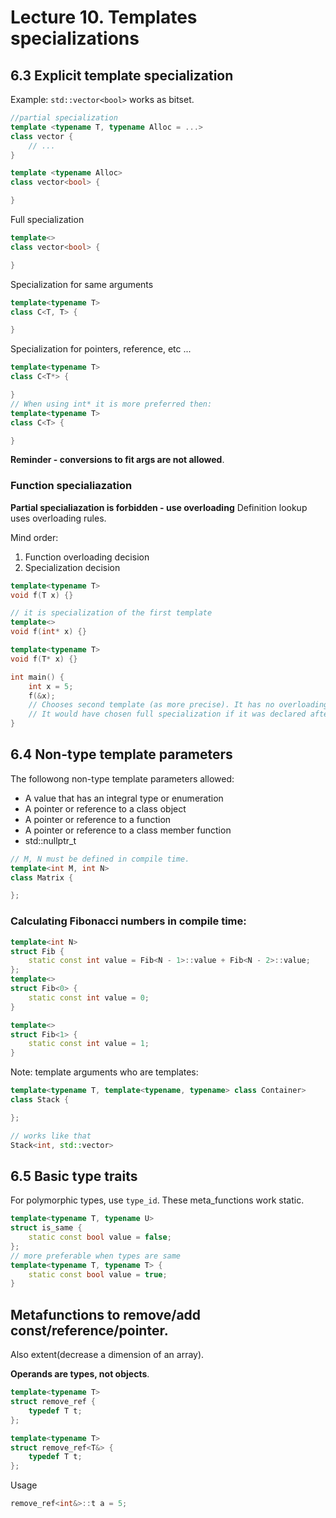 # Lecture 10. Templates specializations

## 6.3 Explicit template specialization

Example: `std::vector<bool>` works as bitset.

```cpp
//partial specialization
template <typename T, typename Alloc = ...>
class vector {
	// ...
}

template <typename Alloc>
class vector<bool> {

}
```
Full specialization
```cpp
template<>
class vector<bool> {

}
```
Specialization for same arguments
```cpp
template<typename T>
class C<T, T> {

}
```
Specialization for pointers, reference, etc ...
```cpp
template<typename T>
class C<T*> {

}
// When using int* it is more preferred then:
template<typename T>
class C<T> {

}

```
**Reminder - conversions to fit args are not allowed**.

### Function specialiazation

**Partial specialiazation is forbidden - use overloading**
Definition lookup uses overloading rules.

Mind order:
1) Function overloading decision
2) Specialization decision

```cpp
template<typename T>
void f(T x) {}

// it is specialization of the first template
template<>
void f(int* x) {}

template<typename T>
void f(T* x) {}

int main() {
	int x = 5;
	f(&x);
	// Chooses second template (as more precise). It has no overloadings.
	// It would have chosen full specialization if it was declared after second template.
}
```

## 6.4 Non-type template parameters

The followong non-type template parameters allowed:

- A value that has an integral type or enumeration
- A pointer or reference to a class object
- A pointer or reference to a function
- A pointer or reference to a class member function
- std::nullptr_t

```cpp
// M, N must be defined in compile time.
template<int M, int N>
class Matrix {

};
```


### Calculating Fibonacci numbers in compile time:
```cpp
template<int N>
struct Fib {
	static const int value = Fib<N - 1>::value + Fib<N - 2>::value;
};
template<>
struct Fib<0> {
	static const int value = 0;
}

template<>
struct Fib<1> {
	static const int value = 1;
}

```

Note: template arguments who are templates:

```cpp
template<typename T, template<typename, typename> class Container>
class Stack {

};

// works like that
Stack<int, std::vector>
```

## 6.5 Basic type traits

For polymorphic types, use `type_id`. These meta_functions work static.
```cpp
template<typename T, typename U>
struct is_same {
	static const bool value = false;
};
// more preferable when types are same
template<typename T, typename T> {
	static const bool value = true;
}
```

## Metafunctions to remove/add const/reference/pointer.

Also extent(decrease a dimension of an array).

**Operands are types, not objects**.

```cpp
template<typename T>
struct remove_ref {
	typedef T t;
};

template<typename T>
struct remove_ref<T&> {
	typedef T t;
};
```

Usage
```cpp
remove_ref<int&>::t a = 5;
```